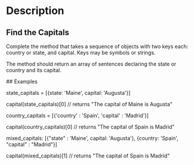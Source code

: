 # Description 

## Find the Capitals

Complete the method that takes a sequence of objects with two keys each: country or state, and capital. Keys may be symbols or strings.

The method should return an array of sentences declaring the state or country and its capital.

## Examples

state_capitals = [{state: 'Maine', capital: 'Augusta'}]

capital(state_capitals)[0] // returns "The capital of Maine is Augusta"

country_capitals = [{'country' : 'Spain', 'capital' : 'Madrid'}]

capital(country_capitals)[0]  // returns "The capital of Spain is Madrid"

mixed_capitals: [{"state" : 'Maine', capital: 'Augusta'}, {country: 'Spain', "capital" : "Madrid"}] 

capital(mixed_capitals)[1] // returns "The capital of Spain is Madrid"

